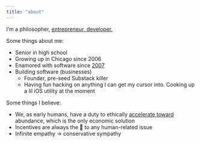 ```yaml
---
title: "about"
---
```


I’m a philosopher, [entrepreneur, developer.](https://nat.org)

Some things about me:

- Senior in high school
- Growing up in Chicago since 2006
- Enamored with software since [2007](https://en.wikipedia.org/wiki/IPhone)
- Building software (businesses)
  - Founder, pre-seed Substack killer
  - Having fun hacking on anything I can get my cursor into. Cooking up a lil iOS utility at the moment

Some things I believe:

- We, as early humans, have a duty to ethically [accelerate toward](https://beff.substack.com/p/notes-on-eacc-principles-and-tenets) abundance, which is the only economic solution
- Incentives are always the 🔑 to any human-related issue
- Infinite empathy → conservative sympathy

